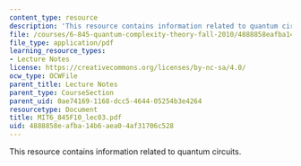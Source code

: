 ```yaml
---
content_type: resource
description: 'This resource contains information related to quantum circuits. '
file: /courses/6-845-quantum-complexity-theory-fall-2010/4888858eafba14b6aea04af31706c528_MIT6_845F10_lec03.pdf
file_type: application/pdf
learning_resource_types:
- Lecture Notes
license: https://creativecommons.org/licenses/by-nc-sa/4.0/
ocw_type: OCWFile
parent_title: Lecture Notes
parent_type: CourseSection
parent_uid: 0ae74169-1168-dcc5-4644-05254b3e4264
resourcetype: Document
title: MIT6_845F10_lec03.pdf
uid: 4888858e-afba-14b6-aea0-4af31706c528
---
```

This resource contains information related to quantum circuits. 